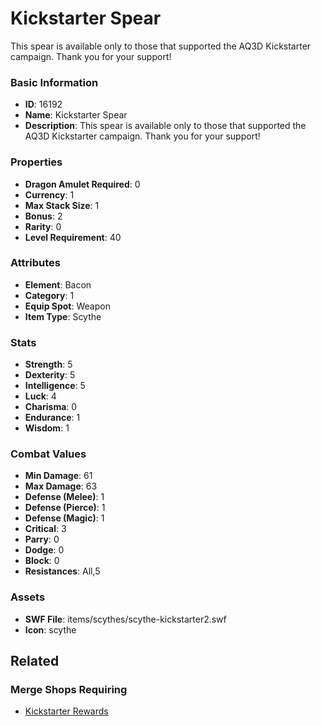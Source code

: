 # Kickstarter Spear

This spear is available only to those that supported the AQ3D Kickstarter campaign. Thank you for your support!

### Basic Information

- **ID**: 16192
- **Name**: Kickstarter Spear
- **Description**: This spear is available only to those that supported the AQ3D Kickstarter campaign. Thank you for your support!

### Properties

- **Dragon Amulet Required**: 0
- **Currency**: 1
- **Max Stack Size**: 1
- **Bonus**: 2
- **Rarity**: 0
- **Level Requirement**: 40

### Attributes

- **Element**: Bacon
- **Category**: 1
- **Equip Spot**: Weapon
- **Item Type**: Scythe

### Stats

- **Strength**: 5
- **Dexterity**: 5
- **Intelligence**: 5
- **Luck**: 4
- **Charisma**: 0
- **Endurance**: 1
- **Wisdom**: 1

### Combat Values

- **Min Damage**: 61
- **Max Damage**: 63
- **Defense (Melee)**: 1
- **Defense (Pierce)**: 1
- **Defense (Magic)**: 1
- **Critical**: 3
- **Parry**: 0
- **Dodge**: 0
- **Block**: 0
- **Resistances**: All,5

### Assets

- **SWF File**: items/scythes/scythe-kickstarter2.swf
- **Icon**: scythe

## Related

### Merge Shops Requiring

- [Kickstarter Rewards](../merge-shops/254-kickstarter-rewards.md)

